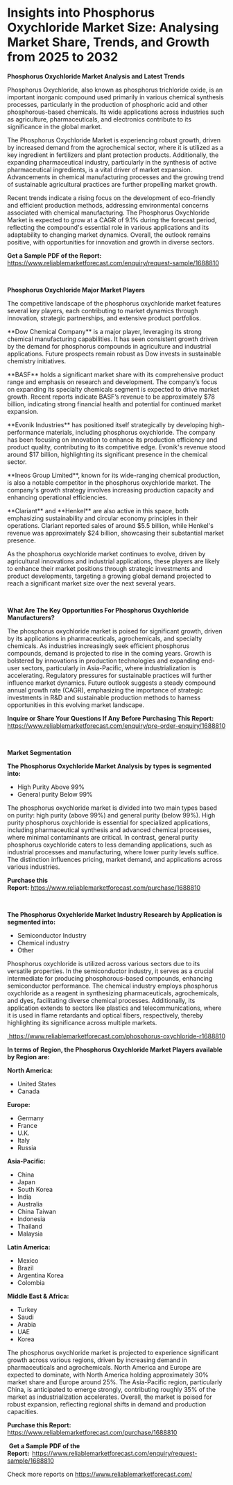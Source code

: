 <p><h1>Insights into Phosphorus Oxychloride Market Size: Analysing Market Share, Trends, and Growth from 2025 to 2032</h1></p><p><strong>Phosphorus Oxychloride Market Analysis and Latest Trends</strong></p>
<p><p>Phosphorus Oxychloride, also known as phosphorus trichloride oxide, is an important inorganic compound used primarily in various chemical synthesis processes, particularly in the production of phosphoric acid and other phosphorous-based chemicals. Its wide applications across industries such as agriculture, pharmaceuticals, and electronics contribute to its significance in the global market.</p><p>The Phosphorus Oxychloride Market is experiencing robust growth, driven by increased demand from the agrochemical sector, where it is utilized as a key ingredient in fertilizers and plant protection products. Additionally, the expanding pharmaceutical industry, particularly in the synthesis of active pharmaceutical ingredients, is a vital driver of market expansion. Advancements in chemical manufacturing processes and the growing trend of sustainable agricultural practices are further propelling market growth.</p><p>Recent trends indicate a rising focus on the development of eco-friendly and efficient production methods, addressing environmental concerns associated with chemical manufacturing. The Phosphorus Oxychloride Market is expected to grow at a CAGR of 9.1% during the forecast period, reflecting the compound's essential role in various applications and its adaptability to changing market dynamics. Overall, the outlook remains positive, with opportunities for innovation and growth in diverse sectors.</p></p>
<p><strong>Get a Sample PDF of the Report:&nbsp;</strong> <a href="https://www.reliablemarketforecast.com/enquiry/request-sample/1688810?utm_campaign=2251&utm_medium=2&utm_source=Github&utm_content=ia&utm_term=30012025&utm_id=phosphorus-oxychloride">https://www.reliablemarketforecast.com/enquiry/request-sample/1688810</a></p>
<p>&nbsp;</p>
<p><strong>Phosphorus Oxychloride Major Market Players</strong></p>
<p><p>The competitive landscape of the phosphorus oxychloride market features several key players, each contributing to market dynamics through innovation, strategic partnerships, and extensive product portfolios.</p><p>**Dow Chemical Company** is a major player, leveraging its strong chemical manufacturing capabilities. It has seen consistent growth driven by the demand for phosphorus compounds in agriculture and industrial applications. Future prospects remain robust as Dow invests in sustainable chemistry initiatives.</p><p>**BASF** holds a significant market share with its comprehensive product range and emphasis on research and development. The company’s focus on expanding its specialty chemicals segment is expected to drive market growth. Recent reports indicate BASF’s revenue to be approximately $78 billion, indicating strong financial health and potential for continued market expansion.</p><p>**Evonik Industries** has positioned itself strategically by developing high-performance materials, including phosphorus oxychloride. The company has been focusing on innovation to enhance its production efficiency and product quality, contributing to its competitive edge. Evonik's revenue stood around $17 billion, highlighting its significant presence in the chemical sector.</p><p>**Ineos Group Limited**, known for its wide-ranging chemical production, is also a notable competitor in the phosphorus oxychloride market. The company's growth strategy involves increasing production capacity and enhancing operational efficiencies.</p><p>**Clariant** and **Henkel** are also active in this space, both emphasizing sustainability and circular economy principles in their operations. Clariant reported sales of around $5.5 billion, while Henkel's revenue was approximately $24 billion, showcasing their substantial market presence.</p><p>As the phosphorus oxychloride market continues to evolve, driven by agricultural innovations and industrial applications, these players are likely to enhance their market positions through strategic investments and product developments, targeting a growing global demand projected to reach a significant market size over the next several years.</p></p>
<p>&nbsp;</p>
<p><strong>What Are The Key Opportunities For Phosphorus Oxychloride Manufacturers?</strong></p>
<p><p>The phosphorus oxychloride market is poised for significant growth, driven by its applications in pharmaceuticals, agrochemicals, and specialty chemicals. As industries increasingly seek efficient phosphorus compounds, demand is projected to rise in the coming years. Growth is bolstered by innovations in production technologies and expanding end-user sectors, particularly in Asia-Pacific, where industrialization is accelerating. Regulatory pressures for sustainable practices will further influence market dynamics. Future outlook suggests a steady compound annual growth rate (CAGR), emphasizing the importance of strategic investments in R&D and sustainable production methods to harness opportunities in this evolving market landscape.</p></p>
<p><strong>Inquire or Share Your Questions If Any Before Purchasing This Report:</strong> <a href="https://www.reliablemarketforecast.com/enquiry/pre-order-enquiry/1688810?utm_campaign=2251&utm_medium=2&utm_source=Github&utm_content=ia&utm_term=30012025&utm_id=phosphorus-oxychloride">https://www.reliablemarketforecast.com/enquiry/pre-order-enquiry/1688810</a></p>
<p>&nbsp;</p>
<p><strong>Market Segmentation</strong></p>
<p><strong>The Phosphorus Oxychloride Market Analysis by types is segmented into:</strong></p>
<p><ul><li>High Purity Above 99%</li><li>General purity Below 99%</li></ul></p>
<p><p>The phosphorus oxychloride market is divided into two main types based on purity: high purity (above 99%) and general purity (below 99%). High purity phosphorus oxychloride is essential for specialized applications, including pharmaceutical synthesis and advanced chemical processes, where minimal contaminants are critical. In contrast, general purity phosphorus oxychloride caters to less demanding applications, such as industrial processes and manufacturing, where lower purity levels suffice. The distinction influences pricing, market demand, and applications across various industries.</p></p>
<p><strong>Purchase this Report:&nbsp;</strong><a href="https://www.reliablemarketforecast.com/purchase/1688810?utm_campaign=2251&utm_medium=2&utm_source=Github&utm_content=ia&utm_term=30012025&utm_id=phosphorus-oxychloride">https://www.reliablemarketforecast.com/purchase/1688810</a></p>
<p>&nbsp;</p>
<p><strong>The Phosphorus Oxychloride Market Industry Research by Application is segmented into:</strong></p>
<p><ul><li>Semiconductor Industry</li><li>Chemical industry</li><li>Other</li></ul></p>
<p><p>Phosphorus oxychloride is utilized across various sectors due to its versatile properties. In the semiconductor industry, it serves as a crucial intermediate for producing phosphorous-based compounds, enhancing semiconductor performance. The chemical industry employs phosphorus oxychloride as a reagent in synthesizing pharmaceuticals, agrochemicals, and dyes, facilitating diverse chemical processes. Additionally, its application extends to sectors like plastics and telecommunications, where it is used in flame retardants and optical fibers, respectively, thereby highlighting its significance across multiple markets.</p></p>
<p><a href="https://www.reliablemarketforecast.com/phosphorus-oxychloride-r1688810?utm_campaign=2251&utm_medium=2&utm_source=Github&utm_content=ia&utm_term=30012025&utm_id=phosphorus-oxychloride">&nbsp;https://www.reliablemarketforecast.com/phosphorus-oxychloride-r1688810</a></p>
<p><strong>In terms of Region, the Phosphorus Oxychloride Market Players available by Region are:</strong></p>
<p>
    <p> <strong> North America: </strong>
        <ul>
            <li>United States</li>
            <li>Canada</li>
        </ul>
        </p> 
    <p> <strong> Europe: </strong>
        <ul>
            <li>Germany</li>
            <li>France</li>
            <li>U.K.</li>
            <li>Italy</li>
            <li>Russia</li>
        </ul>
        </p> 
    <p> <strong> Asia-Pacific: </strong>
        <ul>
            <li>China</li>
            <li>Japan</li>
            <li>South Korea</li>
            <li>India</li>
            <li>Australia</li>
            <li>China Taiwan</li>
            <li>Indonesia</li>
            <li>Thailand</li>
            <li>Malaysia</li>
        </ul>
        </p> 
    <p> <strong> Latin America: </strong>
        <ul>
            <li>Mexico</li>
            <li>Brazil</li>
            <li>Argentina Korea</li>
            <li>Colombia</li>
        </ul>
        </p> 
    <p> <strong> Middle East & Africa: </strong>
        <ul>
            <li>Turkey</li>
            <li>Saudi</li>
            <li>Arabia</li>
            <li>UAE</li>
            <li>Korea</li>
        </ul>
    </p>
    </p>
<p><p>The phosphorus oxychloride market is projected to experience significant growth across various regions, driven by increasing demand in pharmaceuticals and agrochemicals. North America and Europe are expected to dominate, with North America holding approximately 30% market share and Europe around 25%. The Asia-Pacific region, particularly China, is anticipated to emerge strongly, contributing roughly 35% of the market as industrialization accelerates. Overall, the market is poised for robust expansion, reflecting regional shifts in demand and production capacities.</p></p>
<p><strong>Purchase this Report: </strong><a href="https://www.reliablemarketforecast.com/purchase/1688810?utm_campaign=2251&utm_medium=2&utm_source=Github&utm_content=ia&utm_term=30012025&utm_id=phosphorus-oxychloride">https://www.reliablemarketforecast.com/purchase/1688810</a></p>
<p>&nbsp;<strong>Get a Sample PDF of the Report:&nbsp;&nbsp;</strong><a href="https://www.reliablemarketforecast.com/enquiry/request-sample/1688810?utm_campaign=2251&utm_medium=2&utm_source=Github&utm_content=ia&utm_term=30012025&utm_id=phosphorus-oxychloride">https://www.reliablemarketforecast.com/enquiry/request-sample/1688810</a></p>
<p><strong></strong></p>
<p>Check more reports on <a href="https://www.reliablemarketforecast.com/?utm_campaign=2251&utm_medium=2&utm_source=Github&utm_content=ia&utm_term=30012025&utm_id=phosphorus-oxychloride">https://www.reliablemarketforecast.com/</a></p>